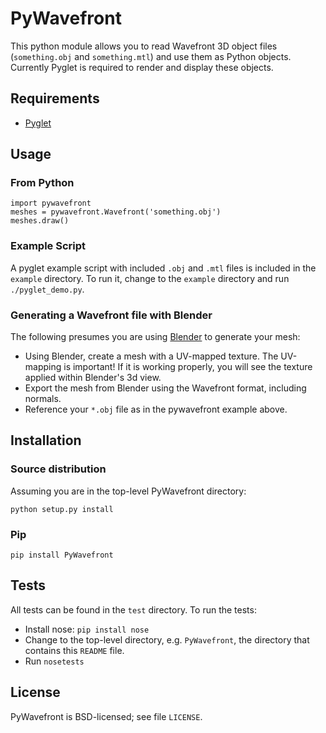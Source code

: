 PyWavefront
===========

This python module allows you to read Wavefront 3D object files
(`something.obj` and `something.mtl`) and use them as Python objects.
Currently Pyglet is required to render and display these objects.

Requirements
------------

* [Pyglet](http://www.pyglet.org/)

Usage
-----

### From Python

    import pywavefront
    meshes = pywavefront.Wavefront('something.obj')
    meshes.draw()

### Example Script

A pyglet example script with included `.obj` and `.mtl` files is
included in the `example` directory. To run it, change to the `example`
directory and run `./pyglet_demo.py`.

### Generating a Wavefront file with Blender

The following presumes you are using [Blender](http://www.blender.org/) to generate your mesh:

* Using Blender, create a mesh with a UV-mapped texture. The UV-mapping is important! If it is working properly, you will see the texture applied within Blender's 3d view.
* Export the mesh from Blender using the Wavefront format, including normals.
* Reference your `*.obj` file as in the pywavefront example above.

Installation
------------

### Source distribution

Assuming you are in the top-level PyWavefront directory:

    python setup.py install

### Pip

    pip install PyWavefront

Tests
-----

All tests can be found in the `test` directory. To run the tests:

* Install nose: `pip install nose`
* Change to the top-level directory, e.g. `PyWavefront`, the directory that contains this `README` file.
* Run `nosetests`

License
-------

PyWavefront is BSD-licensed; see file `LICENSE`.
